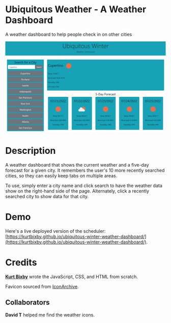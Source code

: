 # Ubiquitous Weather - A Weather Dashboard
A weather dashboard to help people check in on other cities

![Screenshot of the website](assets/images/site-screenshot.png)

Description 
====
A weather dashboard that shows the current weather and a five-day forecast for a given city. It remembers the user's 10 more recently searched cities, so they can easily keep tabs on multiple areas.

To use, simply enter a city name and click search to have the weather data show on the right-hand side of the page. Alternately, click a recently searched city to show data for that city.

Demo
=====
Here's a live deployed version of the scheduler: [https://kurtbixby.github.io/ubiquitous-winter-weather-dashboard/](https://kurtbixby.github.io/ubiquitous-winter-weather-dashboard/).

Credits
=====
__[Kurt Bixby](https://github.com/kurtbixby)__ wrote the JavaScript, CSS, and HTML from scratch.

Favicon sourced from [IconArchive](https://iconarchive.com/show/papirus-apps-icons-by-papirus-team/weather-icon.html).

## Collaborators
__David T__ helped me find the weather icons.
